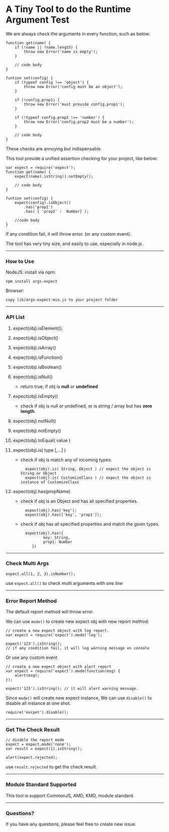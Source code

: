 A Tiny Tool to do the Runtime Argument Test
===========================================
We are always check the arguments in every function, such as below:

    function get(name) {
        if (!name || !name.length) {
            throw new Error('name is empty');
        }

        // code body
    }

    funtion set(config) {
        if (typeof config !== 'object') {
            throw new Error('config must be an object');
        }

        if (!config.prop1) {
            throw new Error('must provide config.prop1');
        }

        if (!typeof config.prop2 !== 'number') {
            throw new Error('config.prop2 must be a number');
        }

        // code body
    }


These checks are annoying but indispensable.

This tool provide a unified assertion checking for your project, like below:

    var expect = require('expect');
    function get(name) {
        expect(name).isString().notEmpty();

        // code body
    }

    funtion set(config) {
        expect(config).isObject()
            .has('prop1')
            .has( { 'prop2' :  Number} );

        //code body
    }


If any condition fail, it will throw error. (or any custom event).

The tool has very tiny size, and easily to use, especially in node.js .

---
### How to Use

NodeJS: install via npm:

    npm install args-expect

Browser:

    copy lib/args-expect-min.js to your project folder




---
### API List

1. expect(obj).isElement();
2. expect(obj).isObject()
3. expect(obj).isArray()
4. expect(obj).isFunction()
5. expect(obj).isBoolean()
6. expect(obj).isNull()
    - return true, if obj is **null** or **undefined**

7. expect(obj).isEmpty()
    - check if obj is null or undefined,
        or is string / array but has **zero length**.

8. expect(obj).notNull()
9. expect(obj).notEmpty()

11. expect(obj).toEqual( value )

12. expect(obj).is( type [,...] )
    - check if obj is match any of incoming types.

            expect(obj).is( String, Object ) // expect the object is String or Object
            expect(obj).is( CustomizeClass ) // expect the object is instance of CustomizeClass

13. expect(obj).has(propName)
    - check if obj is an Object and has all specified properties.

            expect(obj).has('key');
            expect(obj).has(['key', 'prop1']);
    - check if obj has all specified properties and match the given types.

            expect(obj).has({
                    key: String,
                    prop1: Number
               })

---
### Check Multi Args

    expect.all(1, 2, 3).isNumber();

use `expect.all()` to check multi arguments with one line


---
### Error Report Method

The default report method will throw error.

We can use `mode()` to create new expect obj with new report method:

    // create a new expect object with log report.
    var expect = require('expect').mode('log');

    expect('123').isString();
    // if any condition fail, it will log warning message on console

Or use any custom event

    // create a new expect object with alert report
    var expect = require('expect').mode(function(msg) {
        alert(msg);
    });

    expect('123').isString(); // it will alert warning message.

Since `mode()` will create new expect instance,
We can use `disable()` to disable all instance at one shot.

    require('excpet').disable();


---
### Get The Check Result

    // disable the report mode
    expect = expect.mode('none');
    var result = expect(1).isString();

    alert(expect.rejected);

use `result.rejected` to get the check result.

---
### Module Standard Supported

This tool is support CommonJS, AMD, KMD, module standard.


---
### Questions?

If you have any questions, please feel free to create new issue.
